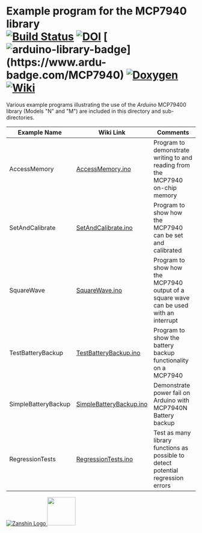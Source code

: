 # Example program for the MCP7940 library<br>[![Build Status](https://travis-ci.org/SV-Zanshin/MCP7940.svg?branch=master)](https://travis-ci.org/SV-Zanshin/MCP7940) [![DOI](https://www.zenodo.org/badge/98077572.svg)](https://www.zenodo.org/badge/latestdoi/98077572) [![arduino-library-badge](https://www.ardu-badge.com/badge/MCP7940.svg?)](https://www.ardu-badge.com/MCP7940)  [![Doxygen](https://github.com/SV-Zanshin/BME680/blob/master/Images/Doxygen-complete.svg)](https://sv-zanshin.github.io/MCP7940/html/index.html) [![Wiki](https://github.com/SV-Zanshin/BME680/blob/master/Images/Documentation-wiki.svg)](https://github.com/SV-Zanshin/MCP7940/wiki)

Various example programs illustrating the use of the *Arduino* MCP79400 library (Models "N" and "M") are included in this directory and sub-directories.

| Example Name        | Wiki Link                                                                                     | Comments |
| ------------------- | --------------------------------------------------------------------------------------------- | -------- |
| AccessMemory        | [AccessMemory.ino](https://github.com/SV-Zanshin/MCP7940/wiki/AccessMemory.ino)               | Program to demonstrate writing to and reading from the MCP7940 on-chip memory |
| SetAndCalibrate     | [SetAndCalibrate.ino](https://github.com/SV-Zanshin/MCP7940/wiki/SetAndCalibrate.ino)         | Program to show how the MCP7940 can be set and calibrated |
| SquareWave          | [SquareWave.ino](https://github.com/SV-Zanshin/MCP7940/wiki/SquareWave.ino)                   | Program to show how the MCP7940 output of a square wave can be used with an interrupt |
| TestBatteryBackup   | [TestBatteryBackup.ino](https://github.com/SV-Zanshin/MCP7940/wiki/TestBatteryBackup.ino)     | Program to show the battery backup functionality on a MCP7940 |
| SimpleBatteryBackup | [SimpleBatteryBackup.ino](https://github.com/SV-Zanshin/MCP7940/wiki/SimpleBatteryBackup.ino) | Demonstrate power fail on Arduino with MCP7940N Battery backup |
| RegressionTests     | [RegressionTests.ino](https://github.com/SV-Zanshin/MCP7940/wiki/RegressionTests.ino)         | Test as many library functions as possible to detect potential regression errors |

[![Zanshin Logo](https://zanduino.github.io/Images/zanshinkanjitiny.gif) <img src="https://zanduino.github.io/Images/zanshintext.gif" width="75"/>](https://www.sv-zanshin.com)

